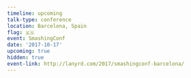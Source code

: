 ```yaml
---
timeline: upcoming
talk-type: conference
location: Barcelona, Spain
flag: 🇪🇸
event: SmashingConf
date: '2017-10-17'
upcoming: true
hidden: true
event-link: http://lanyrd.com/2017/smashingconf-barcelona/
---
```

